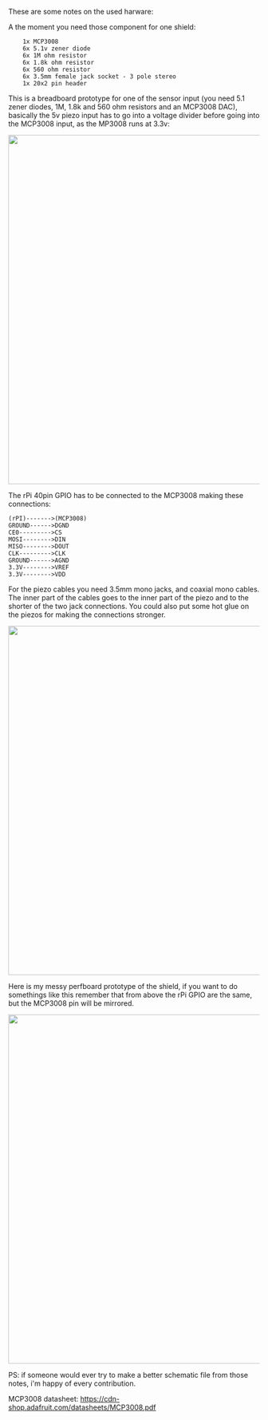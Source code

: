
These are some notes on the used harware:
   
A the moment you need those component for one shield:   
```
    1x MCP3008
    6x 5.1v zener diode
    6x 1M ohm resistor
    6x 1.8k ohm resistor
    6x 560 ohm resistor
    6x 3.5mm female jack socket - 3 pole stereo
    1x 20x2 pin header

```
   
This is a breadboard prototype for one of the sensor input (you need 5.1 zener diodes, 1M, 1.8k and 560 ohm resistors and an MCP3008 DAC), basically the 5v piezo input has to go into a voltage divider before going into the MCP3008 input, as the MP3008 runs at 3.3v:   
<p align="center">
  <img src="https://github.com/npisanti/ofxClayblocks/tree/master/cb_rpiezos/hardware/breadboard.jpg" width="700">
</p>
   
The rPi 40pin GPIO has to be connected to the MCP3008 making these connections:   
```
(rPI)------->(MCP3008)   
GROUND------>DGND   
CE0--------->CS   
MOSI-------->DIN   
MISO-------->DOUT   
CLK--------->CLK   
GROUND------>AGND   
3.3V-------->VREF   
3.3V-------->VDD   
```

For the piezo cables you need 3.5mm mono jacks, and coaxial mono cables. The inner part of the cables goes to the inner part of the piezo and to the shorter of the two jack connections. You could also put some hot glue on the piezos for making the connections stronger.   
<p align="center">
  <img src="https://github.com/npisanti/ofxClayblocks/tree/master/cb_rpiezos/hardware/jack.jpg" width="700">
</p>
    
   
Here is my messy perfboard prototype of the shield, if you want to do somethings like this remember that from above the rPi GPIO are the same, but the MCP3008 pin will be mirrored.  
<p align="center">
  <img src="https://github.com/npisanti/ofxClayblocks/tree/master/cb_rpiezos/hardware/perfboard.jpg" width="700">
</p>   
   
   
PS: if someone would ever try to make a better schematic file from those notes, i'm happy of every contribution.   
   
   
MCP3008 datasheet: https://cdn-shop.adafruit.com/datasheets/MCP3008.pdf   
